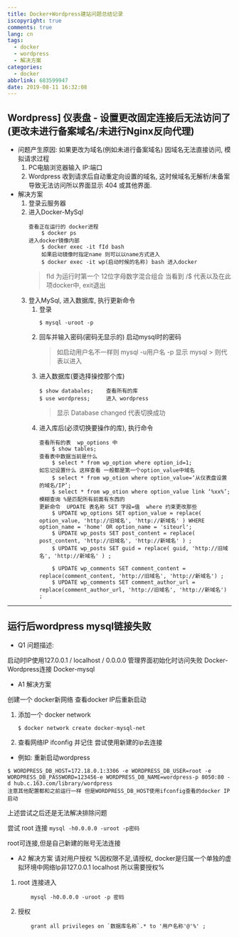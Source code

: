 ```yaml
---
title: Docker+Wordpress建站问题总结记录
iscopyright: true
comments: true
lang: cn
tags:
  - docker
  - wordpress
  - 解决方案
categories:
  - docker
abbrlink: 683599947
date: 2019-08-11 16:32:08
---
```



## Wordpress] 仪表盘 - 设置更改固定连接后无法访问了 (更改未进行备案域名/未进行Nginx反向代理)
- 问题产生原因: 如果更改为域名(例如未进行备案域名) 因域名无法直接访问, 模拟请求过程
    1. PC电脑浏览器输入 IP:端口  
    2. Wordpress 收到请求后自动重定向设置的域名, 这时候域名无解析/未备案导致无法访问所以界面显示 404 或其他界面.
- 解决方案
    1. 登录云服务器
    2. 进入Docker-MySql
        ```
        查看正在运行的 docker进程
            $ docker ps 
        进入docker镜像内部
            $ docker exec -it fId bash
            如果启动镜像时指定name 则可以以name方式进入
            $ docker exec -it wp(启动时候的名称) bash 进入docker
        ```
        > fId 为运行时第一个 12位字母数字混合组合
        > 当看到 /$ 代表以及在此项docker中, exit退出
    3. 登入MySql, 进入数据库, 执行更新命令
        1. 登录
            ``` shell
            $ mysql -uroot -p 
            ```
        2. 回车并输入密码(密码无显示的) 启动mysql时的密码 
            > 如启动用户名不一样则 mysql -u用户名 -p 
            > 显示 mysql > 则代表以进入
        3. 进入数据库(要选择操控那个库)
            ``` shell
            $ show databales;    查看所有的库
            $ use wordpress;     进入 wordpress 
            ```
            > 显示 Database changed 代表切换成功
        4. 进入库后(必须切换要操作的库), 执行命令
            ``` shell
            查看所有的表  wp_options 中
                $ show tables;   
            查看表中数据当前是什么
                $ select * from wp_option where option_id=1;
            如忘记设置什么 这样查看 一般都是第一个option_value中域名 
                $ select * from wp_otion where option_value=‘从仪表盘设置的域名/IP’;
                $ select * from wp_otion where option_value link ‘%xx%’;   模糊查询 %是匹配所有前面有东西的
            更新命令  UPDATE 表名称 SET 字段=值  where 约束更改那些
                $ UPDATE wp_options SET option_value = replace( option_value, 'http://旧域名', 'http://新域名' ) WHERE option_name = 'home' OR option_name = 'siteurl';
                $ UPDATE wp_posts SET post_content = replace( post_content, 'http://旧域名', 'http://新域名' ) ;
                $ UPDATE wp_posts SET guid = replace( guid, 'http://旧域名', 'http://新域名' ) ;

                $ UPDATE wp_comments SET comment_content = replace(comment_content, 'http://旧域名', 'http://新域名') ;
                $ UPDATE wp_comments SET comment_author_url = replace(comment_author_url, 'http://旧域名', 'http://新域名') ;
            ```


---

## 运行后wordpress mysql链接失败 

- Q1 问题描述:

启动时IP使用127.0.0.1 / localhost / 0.0.0.0 管理界面初始化时访问失败
Docker-Wordpress连接 Docker-mysql


- A1 解决方案

创建一个 docker新网络 查看docker IP后重新启动

1. 添加一个 docker network 
    ```
    $ docker network create docker-mysql-net
    ```
2. 查看网络IP ifconfig 并记住 尝试使用新建的ip去连接



- 例如: 重新启动wordpress

``` docker
$ WORDPRESS_DB_HOST=172.18.0.1:3306 -e WORDPRESS_DB_USER=root -e WORDPRESS_DB_PASSWORD=123456-e WORDPRESS_DB_NAME=wordpress-p 8050:80 -d hub.c.163.com/library/wordpress  
注意其他配置都和之前运行一样 但是WORDPRESS_DB_HOST使用ifconfig查看的docker IP 启动
```


上述尝试之后还是无法解决排除问题

尝试 root 连接
    ```
        mysql -h0.0.0.0 -uroot -p密码
    ```

root可连接,但是自己新建的账号无法连接

- A2 解决方案
请对用户授权 %因权限不足,请授权, docker是归属一个单独的虚拟环境中网络Ip非127.0.0.1 localhost 所以需要授权%

1. root 连接进入
    ```
        mysql -h0.0.0.0 -uroot -p 密码
    ```
2. 授权
    ```
        grant all privileges on `数据库名称`.* to '用户名称'@'%' ;
    ```
